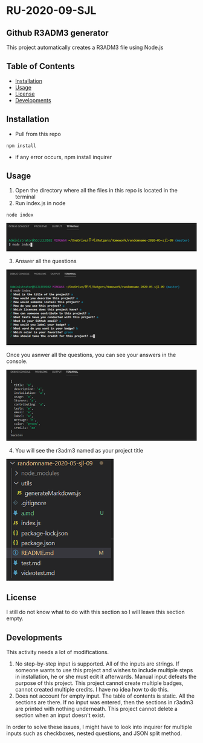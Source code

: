 # RU-2020-09-SJL

## Github R3ADM3 generator 
This project automatically creates a R3ADM3 file using Node.js 

## Table of Contents 

* [Installation](#installation)
* [Usage](#usage)
* [License](#license)
* [Developments](#developments)

## Installation 
* Pull from this repo 
```
npm install 
```
* if any error occurs, npm install inquirer 

## Usage 
1. Open the directory where all the files in this repo is located in the terminal 
2. Run index.js in node

```
node index
```

![screenshot-01](/screenshot-01.PNG)

3. Answer all the questions 

![screenshot-03](/screenshot-03.PNG)

Once you asnwer all the questions, you can see your answers in the console. 

![screenshot-05](/screenshot-05.PNG)

4. You will see the r3adm3 named as your project title 

![screenshot-04](/screenshot-04.PNG)

## License

I still do not know what to do with this section so I will leave this section empty. 

## Developments
This activity needs a lot of modifications. 
1. No step-by-step input is supported. 
All of the inputs are strings. 
If someone wants to use this project and wishes to include multiple steps in installation, he or she must edit it afterwards. Manual input defeats the purpose of this project. 
This project cannot create multiple badges, cannot created multiple credits. 
I have no idea how to do this. 
2. Does not account for empty input. 
The table of contents is static. All the sections are there. If no input was entered, then the sections in r3adm3 are printed with nothing underneath. 
This project cannot delete a section when an input doesn't exist. 

In order to solve these issues, I might have to look into inquirer for multiple inputs such as checkboxes, nested questions, and JSON split method. 
